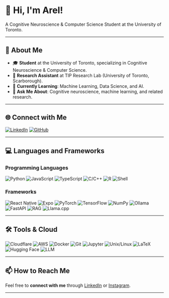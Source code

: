 # 👋 Hi, I'm Arel!

A Cognitive Neuroscience & Computer Science Student at the University of Toronto.

---

## 🔬 About Me

- 🎓 **Student** at the University of Toronto, specializing in Cognitive Neuroscience & Computer Science.
- 🤖 **Research Assistant** at TIP Research Lab (University of Toronto, Scarborough).
- 🌱 **Currently Learning**: Machine Learning, Data Science, and AI.
- 💬 **Ask Me About**: Cognitive neuroscience, machine learning, and related research.

---

## 🌐 Connect with Me

[![LinkedIn](https://img.shields.io/badge/LinkedIn-blue?logo=linkedin&logoColor=white)](https://www.linkedin.com/in/arelbahaencin/)
[![GitHub](https://img.shields.io/badge/GitHub-181717?logo=github&logoColor=white)](https://github.com/your-username)

---

## 💻 Languages and Frameworks

### Programming Languages

![Python](https://img.shields.io/badge/Python-3776AB?logo=python&logoColor=white)
![JavaScript](https://img.shields.io/badge/JavaScript-F7DF1E?logo=javascript&logoColor=black)
![TypeScript](https://img.shields.io/badge/TypeScript-3178C6?logo=typescript&logoColor=white)
![C/C++](https://img.shields.io/badge/C%2FC++-00599C?logo=c%2B%2B&logoColor=white)
![R](https://img.shields.io/badge/R-276DC3?logo=r&logoColor=white)
![Shell](https://img.shields.io/badge/Shell-89E051?logo=gnu-bash&logoColor=white)

### Frameworks

![React Native](https://img.shields.io/badge/React_Native-20232A?logo=react&logoColor=61DAFB)
![Expo](https://img.shields.io/badge/Expo-000000?logo=expo&logoColor=white)
![PyTorch](https://img.shields.io/badge/PyTorch-EE4C2C?logo=pytorch&logoColor=white)
![TensorFlow](https://img.shields.io/badge/TensorFlow-FF6F00?logo=tensorflow&logoColor=white)
![NumPy](https://img.shields.io/badge/NumPy-013243?logo=numpy&logoColor=white)
![Ollama](https://img.shields.io/badge/Ollama-4C4C4C?logo=ollama&logoColor=white)
![FastAPI](https://img.shields.io/badge/FastAPI-009688?logo=fastapi&logoColor=white)
![RAG](https://img.shields.io/badge/RAG-007DFF?logo=knowledgebase&logoColor=white)
![Llama.cpp](https://img.shields.io/badge/Llama.cpp-000000?logo=llama&logoColor=white)

---

## 🛠️ Tools & Cloud

![Cloudflare](https://img.shields.io/badge/Cloudflare-F38020?logo=cloudflare&logoColor=white)
![AWS](https://img.shields.io/badge/AWS-232F3E?logo=amazon-aws&logoColor=white)
![Docker](https://img.shields.io/badge/Docker-2496ED?logo=docker&logoColor=white)
![Git](https://img.shields.io/badge/Git-F05032?logo=git&logoColor=white)
![Jupyter](https://img.shields.io/badge/Jupyter-F37626?logo=jupyter&logoColor=white)
![Unix/Linux](https://img.shields.io/badge/Unix%2FLinux-FCC624?logo=linux&logoColor=black)
![LaTeX](https://img.shields.io/badge/LaTeX-008080?logo=latex&logoColor=white)
![Hugging Face](https://img.shields.io/badge/Hugging_Face-F9A03C?logo=huggingface&logoColor=white)
![LLM](https://img.shields.io/badge/LLM-FF5733?logo=openai&logoColor=white)

---

## 📫 How to Reach Me

Feel free to **connect with me** through [LinkedIn](https://www.linkedin.com/in/arelbahaencin/) or [Instagram](https://www.instagram.com/arelbahaencin/).

---
